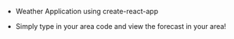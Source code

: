 * Weather Application using create-react-app

* Simply type in your area code and view the forecast in your area!
